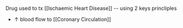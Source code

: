 Drug used to tx [[Ischaemic Heart Disease]] -- using 2 keys princliples
- ↑ blood flow to [[Coronary Circulation]]